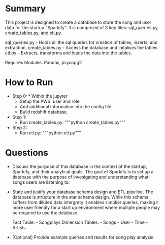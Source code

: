 # Summary

This project is designed to create a database to store the song and user data for the startup "Sparkify". It is comprised of 3 key files: sql_queries.py, create_tables.py, and elt.py. 

sql_queries.py
    - Holds all the sql queries for creation of tables, inserts, and extraction. 
create_tables.py
    - Access the database and initalises the tables.
etl.py
    - Extracts, transforms and loads the data into the tables.

Requires Modules: Pandas, psycopg2

# How to Run
- Step 0: * Within the jupyter
    - Setup the AWS: user and role
    - Add additional information into the config file.
    - Build redshift database.
- Step 1:
    - Run create_tables.py:   """python create_tables.py"""
- Step 2:
    - Run etl.py:   """python etl.py"""



# Questions
- Discuss the purpose of this database in the context of the startup, Sparkify, and their analytical goals.
The goal of Sparkify is to set up a database with the purpose of invesigating and understanding what songs users are listening to. 


- State and justify your database schema design and ETL pipeline.
    The database is structure in the star schema design. While this schema suffers from diluted data intergrety it enables simplier queries, making it more user friendly for a start up environment where mulitple people may be required to use the database. 

    Fact Table:
        - Songplays
    Dimension Tables:
        - Songs
        - User
        - Time
        - Artists
- [Optional] Provide example queries and results for song play analysis.
